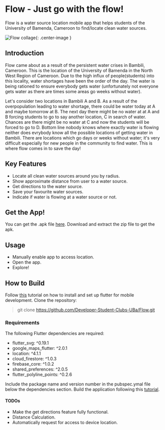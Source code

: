 # Flow - Just go with the flow!
Flow is a water source location mobile app that helps students of the University of Bamenda, Cameroon to find/locate clean water sources.

![Flow collage](../Assets/flow_mockups/Collage_mockup.png "Flow mockup"){: .center-image }


## Introduction
Flow came about as a result of the persistent water crises in Bambili, Cameroon. This is the location of the University of Bamenda in the North West Region of Cameroon. Due to the high influx of people(students) into this locality, water shortages have been the order of the day. The water is being rationed to ensure everybody gets water (unfortunately not everyone gets water as there are times some areas go weeks without water).

Let's consider two locations in Bambili A and B. As a result of the overpopulation leading to water shortage, there could be water today at A and maybe tomorrow at B. The next day there might be no water at at A and B forcing students to go to say another location, C in search of water. Chances are there might be no water at C and now the students will be forced to go to D. Bottom line nobody knows where exactly water is flowing neither does evrybody know all the possible locations of getting water in Bambili. There are locations which go days or weeks without water; it's very difficult especially for new people in the community to find water. This is where flow comes in to save the day!


## Key Features
* Locate all clean water sources around you by radius.
* Show approximate distance from user to a water source.
* Get directions to the water source.
* Save your favourite water sources.
* Indicate if water is flowing at a water source or not.


## Get the App!
You can get the .apk file [here](https://drive.google.com/file/d/1IOJSzM4sbsL-S9HZfYWqo0gfugHiwLAM/view?usp=sharing).
Download and extract the zip file to get the apk.

## Usage
* Manually enable app to access location.
* Open the app.
* Explore!

## How to Build
Follow [this](https://flutter.dev/docs/get-started/install) tutorial on how to install and set up flutter for mobile development.
Clone the repository:
> git clone https://github.com/Developer-Student-Clubs-UBa/Flow.git

### Requirements
The following Flutter dependencies are required:
*  flutter_svg: ^0.19.1
*  google_maps_flutter: ^2.0.1
*  location: ^4.1.1
*  cloud_firestore: ^1.0.3
*  firebase_core: ^1.0.2
*  shared_preferences: ^2.0.5
*  flutter_polyline_points: ^0.2.6

Include the package name and version number in the pubspec.ymal file below the dependencies section.
Build the application following this [tutorial](https://flutter.dev/docs/deployment/android).

#### TODOs
* Make the get directions feature fully functional.
* Distance Calculation.
* Automatically request for access to device location.



